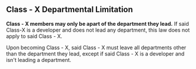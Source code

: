 ## Class - X Departmental Limitation  
**Class - X members may only be apart of the department they lead.** If said Class-X is a developer and does not lead any department, this law does not apply to said Class - X.  

Upon becoming Class - X, said Class - X must leave all departments other than the department they lead, except if said Class - X is a developer and isn't leading a department.
